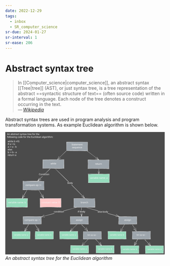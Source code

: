 ```yaml
---
date: 2022-12-29
tags:
  - inbox
  - SR_computer_science
sr-due: 2024-01-27
sr-interval: 1
sr-ease: 206
---
```


# Abstract syntax tree

> In [[Computer_science|computer_science]], an abstract syntax
> [[Tree|tree]] (AST), or just syntax tree, is a tree
> representation of the abstract ==syntactic structure of text== (often source
> code) written in a formal language. Each node of the tree denotes a construct
> occurring in the text.\
> — <cite>[Wikipedia](https://en.wikipedia.org/wiki/Abstract_syntax_tree)</cite>
<!--SR:!2024-01-26,1,230-->

Abstract syntax trees are used in program analysis and program
transformation systems. As example Euclidean algorithm is shown below.

![AST](./img/AST.excalidraw.svg)
_An abstract syntax tree for the Euclidean algorithm_
